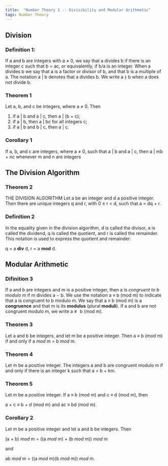 ```yaml
---
title:  "Number Theory 1 -- Divisibility and Modular Arithmetic"
tags: Number Theory
---
```


## Division

### Definition 1: 

If a and b are integers with a ≠ 0, we say that a divides b if there is an integer c such that
b = ac, or equivalently, if b/a is an integer. When a divides b we say that a is a factor or divisor of b, and that b is a multiple of a. The notation a | b denotes that a divides b. We write a ∤ b when a does not divide b.

### Theorem 1

Let a, b, and c be integers, where a ≠ 0. Then

1. if a \| b and a \| c, then a \| (b + c); 
2. if a \| b, then a \| bc for all integers c;
3. if a \| b and b \| c, then a \| c.

### Corollary 1

If a, b, and c are integers, where a ≠ 0, such that a | b and a | c, then a | mb + nc whenever
m and n are integers

## The Division Algorithm

### Theorem 2

THE DIVISION ALGORITHM Let a be an integer and d a positive integer. Then there
are unique integers q and r, with 0 ≤ r < d, such that a = dq + r.

### Definition 2

In the equality given in the division algorithm, d is called the divisor, a is called the dividend, q is called the quotient, and r is called the remainder. This notation is used to express the quotient and remainder:

q = a **div** d, r = a **mod** d.

## Modular Arithmetic

### Difinition 3

If a and b are integers and m is a positive integer, then a is *congruent to b modulo m* if
m divides a − b. We use the notation a ≡ b (mod m) to indicate that a is congruent to
b modulo m. We say that a ≡ b (mod m) is a **congruence** and that m is its **modulus** (plural
**moduli**). If a and b are not congruent modulo m, we write a &NotCongruent; b (mod m).  

### Theorem 3

Let a and b be integers, and let m be a positive integer. Then a ≡ b (mod m) if and only
if a *mod* m = b *mod* m.

### Theorem 4

Let m be a positive integer. The integers a and b are congruent modulo m if and only if there
is an integer k such that a = b + km.

### Theorem 5

Let m be a positive integer. If a ≡ b (mod m) and c ≡ d (mod m), then

a + c ≡ b + d (mod m) and ac ≡ bd (mod m).

### Corollary 2

Let m be a positive integer and let a and b be integers. Then

(a + b) *mod* m = ((a *mod* m) + (b *mod* m)) *mod* m

and

ab *mod* m = ((a *mod* m)(b *mod* m)) *mod* m.